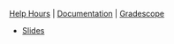 [Help Hours](https://docs.google.com/spreadsheets/d/1RMnAX-a_dZqIZU0KUKtYfLQkDUp_5aErHFWLoeoXJ4Y/edit?usp=sharing) | [Documentation](https://github.com/james-bern/CS136/wiki) | [Gradescope](#)
* [Slides](https://github.com/james-bern/CS136/wiki/Slides)
